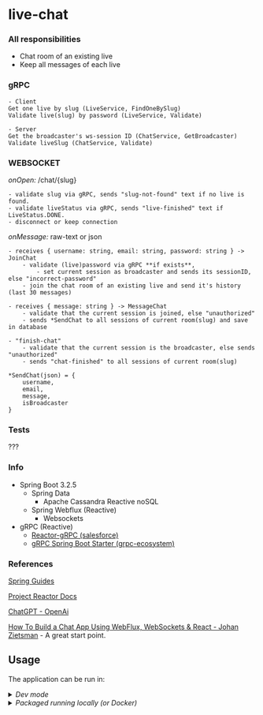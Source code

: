 # live-chat

### All responsibilities
- Chat room of an existing live
- Keep all messages of each live

### gRPC

```
- Client
Get one live by slug (LiveService, FindOneBySlug)
Validate live(slug) by password (LiveService, Validate)

- Server
Get the broadcaster's ws-session ID (ChatService, GetBroadcaster)
Validate liveSlug (ChatService, Validate)
```

### WEBSOCKET
*onOpen:* /chat/{slug}

```
- validate slug via gRPC, sends "slug-not-found" text if no live is found.
- validate liveStatus via gRPC, sends "live-finished" text if LiveStatus.DONE.
- disconnect or keep connection
```

*onMessage:* raw-text or json

```
- receives { username: string, email: string, password: string } -> JoinChat
	- validate (live)password via gRPC **if exists**, 
		- set current session as broadcaster and sends its sessionID, else "incorrect-password" 
	- join the chat room of an existing live and send it's history (last 30 messages)

- receives { message: string } -> MessageChat
	- validate that the current session is joined, else "unauthorized"
	- sends *SendChat to all sessions of current room(slug) and save in database

- "finish-chat"
	- validate that the current session is the broadcaster, else sends "unauthorized"
	- sends "chat-finished" to all sessions of current room(slug)

*SendChat(json) = {
	username,
	email,
	message,
	isBroadcaster
}
```

### Tests
???

### Info
- Spring Boot 3.2.5
	- Spring Data
		- Apache Cassandra Reactive noSQL
    - Spring Webflux (Reactive)
  	  - Websockets
- gRPC (Reactive)
	- [Reactor-gRPC (salesforce)](https://github.com/salesforce/reactive-grpc/tree/master/reactor)
	- [gRPC Spring Boot Starter (grpc-ecosystem)](https://github.com/grpc-ecosystem/grpc-spring)


### References

[Spring Guides](https://spring.io/guides) 

[Project Reactor Docs](https://projectreactor.io/docs/core/release/reference/)

[ChatGPT - OpenAi](https://chat.openai.com/)

[How To Build a Chat App Using WebFlux, WebSockets & React - Johan Zietsman](https://johanzietsman.com/how-to-build-a-chat-app-using-webflux-websockets-react/) - A great start point.




## <a name="usage"></a>Usage
The application can be run in:

<details>
<summary><i>Dev mode</i></summary>

**1º Start the Cassandra database container**:
```shell script
docker compose -f cassandra-compose.yaml up -d
```
**2º Just run.**
```shell script
./mvnw compile spring-boot:run 
```
</details>

<details>
<summary><i>Packaged running locally (or Docker)</i></summary>

**1º package live-chat.**
```shell script
./mvnw package -DskipTests=true
```
**1º Start the Cassandra database container**:
```shell script
docker compose -f cassandra-compose.yaml up -d
```
**3º Run the package!**
```shell script
java -jar ./target/live-chat-0.0.1-SNAPSHOT.jar
```
### on Docker
**Afte 1º just do:**
```shell script
docker compose up -d
```
</details>